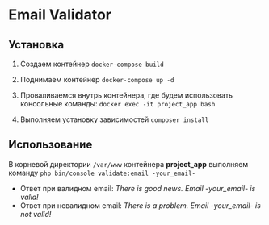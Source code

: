 # Email Validator
## Установка

1. Создаем контейнер 
`docker-compose build`

2. Поднимаем контейнер `docker-compose up -d`
3. Проваливаемся внутрь контейнера, где будем использовать консольные команды:
`docker exec -it project_app bash`
4. Выполняем установку зависимостей `composer install`

## Использование

В корневой директории `/var/www` контейнера **project_app** выполняем команду `php bin/console validate:email -your_email-`

- Ответ при валидном email: *There is good news. Email -your_email- is valid!*
- Ответ при невалидном email: *There is a problem. Email -your_email- is not valid!*
